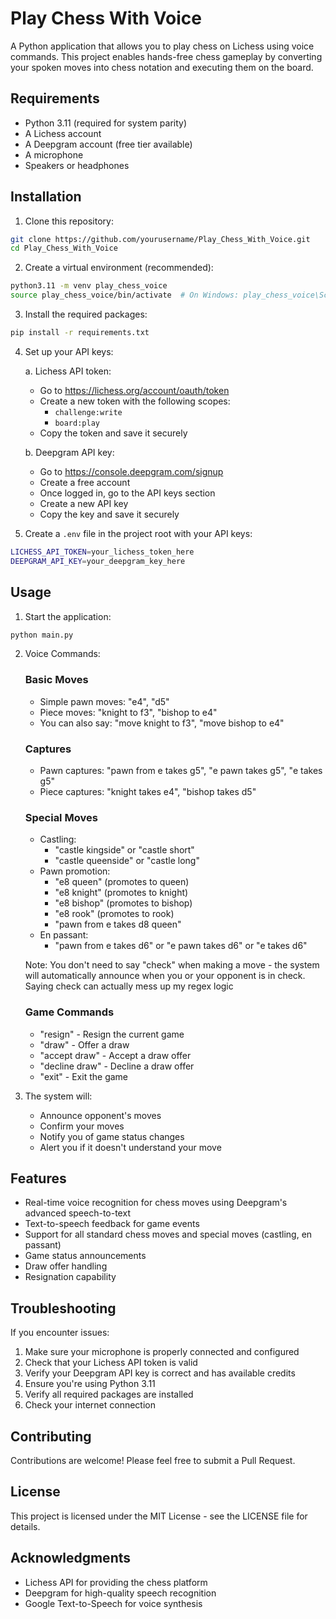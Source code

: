 # Play Chess With Voice

A Python application that allows you to play chess on Lichess using voice commands. This project enables hands-free chess gameplay by converting your spoken moves into chess notation and executing them on the board.

## Requirements

- Python 3.11 (required for system parity)
- A Lichess account
- A Deepgram account (free tier available)
- A microphone
- Speakers or headphones

## Installation

1. Clone this repository:
```bash
git clone https://github.com/yourusername/Play_Chess_With_Voice.git
cd Play_Chess_With_Voice
```

2. Create a virtual environment (recommended):
```bash
python3.11 -m venv play_chess_voice
source play_chess_voice/bin/activate  # On Windows: play_chess_voice\Scripts\activate
```

3. Install the required packages:
```bash
pip install -r requirements.txt
```

4. Set up your API keys:

   a. Lichess API token:
   - Go to https://lichess.org/account/oauth/token
   - Create a new token with the following scopes:
     - `challenge:write`
     - `board:play`
   - Copy the token and save it securely

   b. Deepgram API key:
   - Go to https://console.deepgram.com/signup
   - Create a free account
   - Once logged in, go to the API keys section
   - Create a new API key
   - Copy the key and save it securely

5. Create a `.env` file in the project root with your API keys:
```bash
LICHESS_API_TOKEN=your_lichess_token_here
DEEPGRAM_API_KEY=your_deepgram_key_here
```

## Usage

1. Start the application:
```bash
python main.py
```

2. Voice Commands:

   ### Basic Moves
   - Simple pawn moves: "e4", "d5"
   - Piece moves: "knight to f3", "bishop to e4"
   - You can also say: "move knight to f3", "move bishop to e4"

   ### Captures
   - Pawn captures: "pawn from e takes g5", "e pawn takes g5", "e takes g5"
   - Piece captures: "knight takes e4", "bishop takes d5"

   ### Special Moves
   - Castling:
     - "castle kingside" or "castle short"
     - "castle queenside" or "castle long"
   - Pawn promotion:
     - "e8 queen" (promotes to queen)
     - "e8 knight" (promotes to knight)
     - "e8 bishop" (promotes to bishop)
     - "e8 rook" (promotes to rook)
     - "pawn from e takes d8 queen"
   - En passant:
     - "pawn from e takes d6" or "e pawn takes d6" or "e takes d6"

   Note: You don't need to say "check" when making a move - the system will automatically announce when you or your opponent is in check. Saying check can actually mess up my regex logic 

   ### Game Commands
   - "resign" - Resign the current game
   - "draw" - Offer a draw
   - "accept draw" - Accept a draw offer
   - "decline draw" - Decline a draw offer
   - "exit" - Exit the game

3. The system will:
   - Announce opponent's moves
   - Confirm your moves
   - Notify you of game status changes
   - Alert you if it doesn't understand your move

## Features

- Real-time voice recognition for chess moves using Deepgram's advanced speech-to-text
- Text-to-speech feedback for game events
- Support for all standard chess moves and special moves (castling, en passant)
- Game status announcements
- Draw offer handling
- Resignation capability

## Troubleshooting

If you encounter issues:

1. Make sure your microphone is properly connected and configured
2. Check that your Lichess API token is valid
3. Verify your Deepgram API key is correct and has available credits
4. Ensure you're using Python 3.11
5. Verify all required packages are installed
6. Check your internet connection 

## Contributing

Contributions are welcome! Please feel free to submit a Pull Request.

## License

This project is licensed under the MIT License - see the LICENSE file for details.

## Acknowledgments

- Lichess API for providing the chess platform
- Deepgram for high-quality speech recognition
- Google Text-to-Speech for voice synthesis